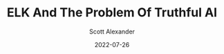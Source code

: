 ---
layout: podcast
title: "ELK And The Problem Of Truthful AI"
author: Scott Alexander
description: https://astralcodexten.substack.com/p/elk-and-the-problem-of-truthful-ai
date: 2022-07-26
length: 7653238
duration: 1913
guid: elk-and-the-problem-of-truthful-ai
---